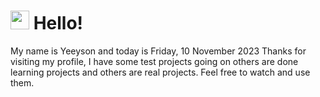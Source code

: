  <h1>
    <img src="https://emojis.slackmojis.com/emojis/images/1643510097/45343/hi.gif?1643510097" width="30"/> 
    Hello!
 </h1>
 <p>
    My name is Yeeyson and today is Friday, 10 November 2023
    Thanks for visiting my profile, I have some test projects going on others are done learning projects and others are real projects.
    Feel free to watch and use them.
 </p>